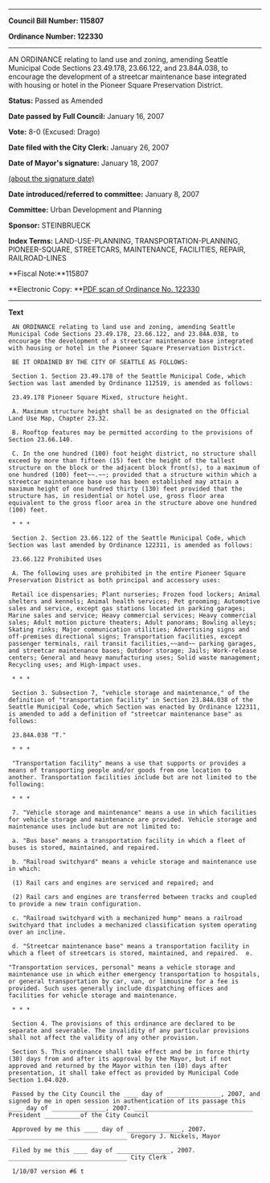 

********

**Council Bill Number: 115807**
   
**Ordinance Number: 122330**
********

 AN ORDINANCE relating to land use and zoning, amending Seattle Municipal Code Sections 23.49.178, 23.66.122, and 23.84A.038, to encourage the development of a streetcar maintenance base integrated with housing or hotel in the Pioneer Square Preservation District.

**Status:** Passed as Amended
   
**Date passed by Full Council:** January 16, 2007
   
**Vote:** 8-0 (Excused: Drago)
   
**Date filed with the City Clerk:** January 26, 2007
   
**Date of Mayor's signature:** January 18, 2007
   
[(about the signature date)](/~public/approvaldate.htm)
   
   
   
**Date introduced/referred to committee:** January 8, 2007
   
**Committee:** Urban Development and Planning
   
**Sponsor:** STEINBRUECK
   
   
**Index Terms:** LAND-USE-PLANNING, TRANSPORTATION-PLANNING, PIONEER-SQUARE, STREETCARS, MAINTENANCE, FACILITIES, REPAIR, RAILROAD-LINES

**Fiscal Note:**115807

**Electronic Copy: **[PDF scan of Ordinance No. 122330](/~archives/Ordinances/Ord_122330.pdf)

********

**Text**
   
```
 AN ORDINANCE relating to land use and zoning, amending Seattle Municipal Code Sections 23.49.178, 23.66.122, and 23.84A.038, to encourage the development of a streetcar maintenance base integrated with housing or hotel in the Pioneer Square Preservation District.

 BE IT ORDAINED BY THE CITY OF SEATTLE AS FOLLOWS:

 Section 1. Section 23.49.178 of the Seattle Municipal Code, which Section was last amended by Ordinance 112519, is amended as follows:

 23.49.178 Pioneer Square Mixed, structure height.

 A. Maximum structure height shall be as designated on the Official Land Use Map, Chapter 23.32.

 B. Rooftop features may be permitted according to the provisions of Section 23.66.140.

 C. In the one hundred (100) foot height district, no structure shall exceed by more than fifteen (15) feet the height of the tallest structure on the block or the adjacent block front(s), to a maximum of one hundred (100) feet~~.~~; provided that a structure within which a streetcar maintenance base use has been established may attain a maximum height of one hundred thirty (130) feet provided that the structure has, in residential or hotel use, gross floor area equivalent to the gross floor area in the structure above one hundred (100) feet.

 * * *

 Section 2. Section 23.66.122 of the Seattle Municipal Code, which Section was last amended by Ordinance 122311, is amended as follows:

 23.66.122 Prohibited Uses

 A. The following uses are prohibited in the entire Pioneer Square Preservation District as both principal and accessory uses:

 Retail ice dispensaries; Plant nurseries; Frozen food lockers; Animal shelters and kennels; Animal health services; Pet grooming; Automotive sales and service, except gas stations located in parking garages; Marine sales and service; Heavy commercial services; Heavy commercial sales; Adult motion picture theaters; Adult panorams; Bowling alleys; Skating rinks; Major communication utilities; Advertising signs and off-premises directional signs; Transportation facilities, except passenger terminals, rail transit facilities,~~and~~ parking garages, and streetcar maintenance bases; Outdoor storage; Jails; Work-release centers; General and heavy manufacturing uses; Solid waste management; Recycling uses; and High-impact uses.

 * * *

 Section 3. Subsection 7, "vehicle storage and maintenance," of the definition of "transportation facility" in Section 23.84A.038 of the Seattle Municipal Code, which Section was enacted by Ordinance 122311, is amended to add a definition of "streetcar maintenance base" as follows:

 23.84A.038 "T."

 * * *

 "Transportation facility" means a use that supports or provides a means of transporting people and/or goods from one location to another. Transportation facilities include but are not limited to the following:

 * * *

 7. "Vehicle storage and maintenance" means a use in which facilities for vehicle storage and maintenance are provided. Vehicle storage and maintenance uses include but are not limited to:

 a. "Bus base" means a transportation facility in which a fleet of buses is stored, maintained, and repaired.

 b. "Railroad switchyard" means a vehicle storage and maintenance use in which:

 (1) Rail cars and engines are serviced and repaired; and

 (2) Rail cars and engines are transferred between tracks and coupled to provide a new train configuration.

 c. "Railroad switchyard with a mechanized hump" means a railroad switchyard that includes a mechanized classification system operating over an incline.

 d. "Streetcar maintenance base" means a transportation facility in which a fleet of streetcars is stored, maintained, and repaired.  e.

"Transportation services, personal" means a vehicle storage and maintenance use in which either emergency transportation to hospitals, or general transportation by car, van, or limousine for a fee is provided. Such uses generally include dispatching offices and facilities for vehicle storage and maintenance.

 * * *

 Section 4. The provisions of this ordinance are declared to be separate and severable. The invalidity of any particular provisions shall not affect the validity of any other provision.

 Section 5. This ordinance shall take effect and be in force thirty (30) days from and after its approval by the Mayor, but if not approved and returned by the Mayor within ten (10) days after presentation, it shall take effect as provided by Municipal Code Section 1.04.020.

 Passed by the City Council the ____ day of _______________, 2007, and signed by me in open session in authentication of its passage this ____ day of _______________, 2007. _________________________________ President __________of the City Council

 Approved by me this ____ day of _______________, 2007. _________________________________ Gregory J. Nickels, Mayor

 Filed by me this ____ day of _______________, 2007. _________________________________ City Clerk

 1/10/07 version #6 t

```
